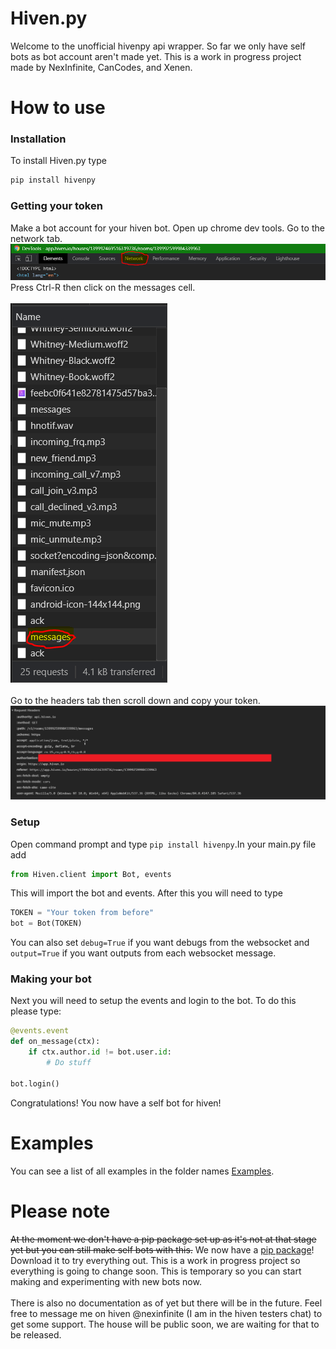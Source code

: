 # Hiven.py
Welcome to the unofficial hivenpy api wrapper. So far we only have self bots as bot account aren't made yet. 
This is a work in progress project made by NexInfinite, CanCodes, and Xenen.

# How to use

### Installation
To install Hiven.py type 
```python
pip install hivenpy
```

### Getting your token
Make a bot account for your hiven bot.
Open up chrome dev tools.
Go to the network tab.
![Image not found](https://github.com/NexInfinite/hivenpy/blob/master/Images/networktab.PNG?raw=true)
Press Ctrl-R then click on the messages cell.
<br><br>
![Image not found](https://github.com/NexInfinite/hivenpy/blob/master/Images/messagesimages.PNG?raw=true)
<br><br>
Go to the headers tab then scroll down and copy your token.
![Image not found](https://github.com/NexInfinite/hivenpy/blob/master/Images/authimage.png?raw=true)

### Setup
Open command prompt and type `pip install hivenpy`.In your main.py file add 
```python
from Hiven.client import Bot, events
```
This will import the bot and events. After this you will need to type
```python
TOKEN = "Your token from before"
bot = Bot(TOKEN)
```
You can also set `debug=True` if you want debugs from the websocket and `output=True` if you want outputs 
from each websocket message.

### Making your bot
Next you will need to setup the events and login to the bot. To do this please type:
```python
@events.event
def on_message(ctx):
    if ctx.author.id != bot.user.id:  
        # Do stuff

bot.login()
```
Congratulations! You now have a self bot for hiven! 

# Examples
You can see a list of all examples in the folder names [Examples](Examples).

# Please note
~~At the moment we don't have a pip package set up as it's not at that stage yet but you can still make 
self bots with this.~~ We now have a [pip package](https://pypi.org/project/hivenpy/1.6/)! Download it to try everything out.
This is a work in progress project so everything is going to change soon. This is temporary so you can start making
and experimenting with new bots now.
<br><br>
There is also no documentation as of yet but there will be in the future. Feel free to message me on hiven
@nexinfinite (I am in the hiven testers chat) to get some support. The house will be public soon, we are 
waiting for that to be released.
